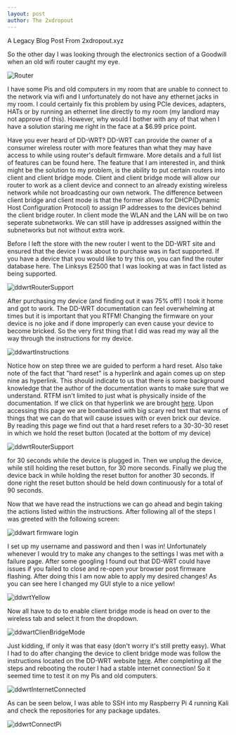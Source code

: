 ```yaml
---
layout: post
author: The 2xdropout
---
```

A Legacy Blog Post From 2xdropout.xyz

So the other day I was looking through the electronics section of a Goodwill when an old wifi router caught my eye.

![Router](https://github.com/user-attachments/assets/739b1836-cd3a-4279-81ab-2077cc31a30c)

I have some Pis and old computers in my room that are unable to connect to the network via wifi and I unfortunately do not have any ethernet 
jacks in my room. I could certainly fix this problem by using PCIe devices, adapters, HATs or by running an ethernet line directly to my room 
(my landlord may not approve of this). However, why would I bother with any of that when I have a solution staring me right in the face at a $6.99
price point.

Have you ever heard of DD-WRT? DD-WRT can provide the owner of a consumer wireless router with more features than what they may have access to 
while using router's default firmware. More details and a full list of features can be found here. The feature that I am interested in, and 
think might be the solution to my problem, is the ability to put certain routers into client and client bridge mode. Client and client bridge 
mode will allow our router to work as a client device and connect to an already existing wireless network while not broadcasting our own network. 
The difference between client bridge and client mode is that the former allows for DHCP(Dynamic Host Configuration Protocol) to assign IP 
addresses to the devices behind the client bridge router. In client mode the WLAN and the LAN will be on two seperate subnetworks. We can still 
have ip addresses assigned within the subnetworks but not without extra work.

Before I left the store with the new router I went to the DD-WRT site and ensured that the device I was about to purchase was in fact supported. 
If you have a device that you would like to try this on, you can find the router database here. The Linksys E2500 that I was looking at was in 
fact listed as being supported.

![ddwrtRouterSupport](https://github.com/user-attachments/assets/b08175c2-43f5-4588-8b96-906a01f2dc43)

After purchasing my device (and finding out it was 75% off!) I took it home and got to work. The DD-WRT documentation can feel overwhelming at 
times but it is important that you RTFM! Changing the firmware on your device is no joke and if done improperly can even cause your device to 
become bricked. So the very first thing that I did was read my way all the way through the instructions for my device.

![ddwartInstructions](https://github.com/user-attachments/assets/86b8df44-f58e-4cd9-971c-4bd1de6561d6)

Notice how on step three we are guided to perform a hard reset. Also take note of the fact that "hard reset" is a hyperlink and again comes up 
on step nine as hyperlink. This should indicate to us that there is some background knowledge that the author of the documentation wants to make 
sure that we understand. RTFM isn't limited to just what is physically inside of the documentation. If we click on that hyperlink we are brought 
[here](https://wiki.dd-wrt.com/wiki/index.php/Hard_reset_or_30/30/30). Upon accessing this page we are bombarded with big scary red text that 
warns of things that we can do that will cause issues with or even brick our device. By reading this page we find out that a hard reset refers 
to a 30-30-30 reset in which we hold the reset button (located at the bottom of my device)

![ddwrtRouterSupport](https://github.com/user-attachments/assets/0c176f24-438d-4432-b35c-5be927427952)

for 30 seconds while the device is plugged in. Then we unplug the device, while still holding the reset button, for 30 more seconds. Finally 
we plug the device back in while holding the reset button for another 30 seconds. If done right the reset button should be held down 
continuously for a total of 90 seconds.

Now that we have read the instructions we can go ahead and begin taking the actions listed within the instructions. After following all of 
the steps I was greeted with the following screen:

![ddwart firmware login](https://github.com/user-attachments/assets/c7031147-2f27-49c2-9ed7-06a4b8d27914)

I set up my username and password and then I was in! Unfortunately whenever I would try to make any changes to the settings I was met with a 
failure page. After some googling I found out that DD-WRT could have issues if you failed to close and re-open your browser post firmware 
flashing. After doing this I am now able to apply my desired changes! As you can see here I changed my GUI style to a nice yellow!

![ddwrtYellow](https://github.com/user-attachments/assets/5a48bcd0-363a-4fa2-ba67-37b6052bb397)

Now all have to do to enable client bridge mode is head on over to the wireless tab and select it from the dropdown.

![ddwartClienBridgeMode](https://github.com/user-attachments/assets/c42df1d0-9f57-4b50-a1b0-5595862a6eda)

Just kidding, if only it was that easy (don't worry it's still pretty easy). What I had to do after changing the device to client bridge mode 
was follow the instructions located on the DD-WRT website [here](https://wiki.dd-wrt.com/wiki/index.php/Client_Bridge). After completing all the steps and rebooting the router I had a stable internet 
connection! So it seemed time to test it on my Pis and old computers.

![ddwrtInternetConnected](https://github.com/user-attachments/assets/669e1b45-202a-4916-9c36-7c7e99f4abf9)

As can be seen below, I was able to SSH into my Raspberry Pi 4 running Kali and check the repositories for any package updates.

![ddwrtConnectPi](https://github.com/user-attachments/assets/82c82719-7311-4f9c-b0c6-c51a0d2586c9)
